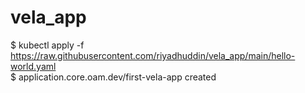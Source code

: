 # vela_app
$ kubectl apply -f https://raw.githubusercontent.com/riyadhuddin/vela_app/main/hello-world.yaml <br>
$ application.core.oam.dev/first-vela-app created
